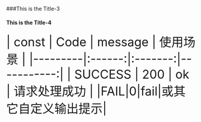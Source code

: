 ###This is the Title-3
#### This is the Title-4
<font size=6>
| const   | Code   | message | 使用场景 | 
|---------|:------:|:-------:|-----------:|
| SUCCESS | 200    |   ok    | 请求处理成功 |
|FAIL|0|fail|或其它自定义输出提示|
  </font>
